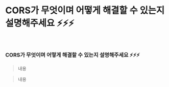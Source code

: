 # CORS가 무엇이며 어떻게 해결할 수 있는지 설명해주세요 ⚡️⚡️⚡️

<br/>

### CORS가 무엇이며 어떻게 해결할 수 있는지 설명해주세요 ⚡️⚡️⚡️

> 내용

> 내용
